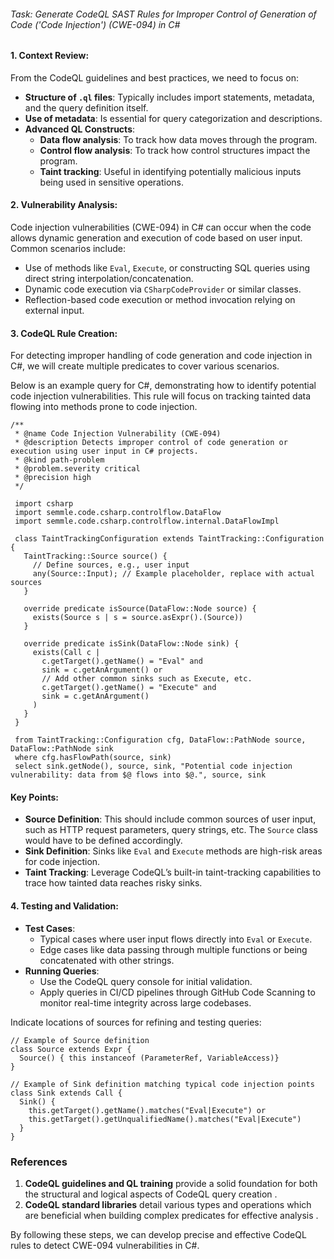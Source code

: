 ###### Task: Generate CodeQL SAST Rules for Improper Control of Generation of Code ('Code Injection') (CWE-094) in C#

#### 1. Context Review:

From the CodeQL guidelines and best practices, we need to focus on:
- **Structure of `.ql` files**: Typically includes import statements, metadata, and the query definition itself.
- **Use of metadata**: Is essential for query categorization and descriptions.
- **Advanced QL Constructs**:
  - **Data flow analysis**: To track how data moves through the program.
  - **Control flow analysis**: To track how control structures impact the program.
  - **Taint tracking**: Useful in identifying potentially malicious inputs being used in sensitive operations.

#### 2. Vulnerability Analysis:

Code injection vulnerabilities (CWE-094) in C# can occur when the code allows dynamic generation and execution of code based on user input. Common scenarios include:
- Use of methods like `Eval`, `Execute`, or constructing SQL queries using direct string interpolation/concatenation.
- Dynamic code execution via `CSharpCodeProvider` or similar classes.
- Reflection-based code execution or method invocation relying on external input.

#### 3. CodeQL Rule Creation:

For detecting improper handling of code generation and code injection in C#, we will create multiple predicates to cover various scenarios. 

Below is an example query for C#, demonstrating how to identify potential code injection vulnerabilities. This rule will focus on tracking tainted data flowing into methods prone to code injection.

```ql
/**
 * @name Code Injection Vulnerability (CWE-094)
 * @description Detects improper control of code generation or execution using user input in C# projects.
 * @kind path-problem
 * @problem.severity critical
 * @precision high
 */

 import csharp
 import semmle.code.csharp.controlflow.DataFlow
 import semmle.code.csharp.controlflow.internal.DataFlowImpl
 
 class TaintTrackingConfiguration extends TaintTracking::Configuration {
   TaintTracking::Source source() {
     // Define sources, e.g., user input
     any(Source::Input); // Example placeholder, replace with actual sources
   }
   
   override predicate isSource(DataFlow::Node source) {
     exists(Source s | s = source.asExpr().(Source))
   }
   
   override predicate isSink(DataFlow::Node sink) {
     exists(Call c |
       c.getTarget().getName() = "Eval" and
       sink = c.getAnArgument() or
       // Add other common sinks such as Execute, etc.
       c.getTarget().getName() = "Execute" and
       sink = c.getAnArgument()
     )
   }
 }
 
 from TaintTracking::Configuration cfg, DataFlow::PathNode source, DataFlow::PathNode sink
 where cfg.hasFlowPath(source, sink)
 select sink.getNode(), source, sink, "Potential code injection vulnerability: data from $@ flows into $@.", source, sink
```

#### Key Points:

- **Source Definition**: This should include common sources of user input, such as HTTP request parameters, query strings, etc. The `Source` class would have to be defined accordingly.
- **Sink Definition**: Sinks like `Eval` and `Execute` methods are high-risk areas for code injection.
- **Taint Tracking**: Leverage CodeQL’s built-in taint-tracking capabilities to trace how tainted data reaches risky sinks. 

#### 4. Testing and Validation:

- **Test Cases**:
  - Typical cases where user input flows directly into `Eval` or `Execute`.
  - Edge cases like data passing through multiple functions or being concatenated with other strings.
- **Running Queries**: 
  - Use the CodeQL query console for initial validation.
  - Apply queries in CI/CD pipelines through GitHub Code Scanning to monitor real-time integrity across large codebases.

Indicate locations of sources for refining and testing queries:
```ql
// Example of Source definition
class Source extends Expr {
  Source() { this instanceof (ParameterRef, VariableAccess)}
}

// Example of Sink definition matching typical code injection points
class Sink extends Call {
  Sink() {
    this.getTarget().getName().matches("Eval|Execute") or
    this.getTarget().getUnqualifiedName().matches("Eval|Execute")
  }
}
```

### References

1. **CodeQL guidelines and QL training** provide a solid foundation for both the structural and logical aspects of CodeQL query creation   .
2. **CodeQL standard libraries** detail various types and operations which are beneficial when building complex predicates for effective analysis  .

By following these steps, we can develop precise and effective CodeQL rules to detect CWE-094 vulnerabilities in C#.